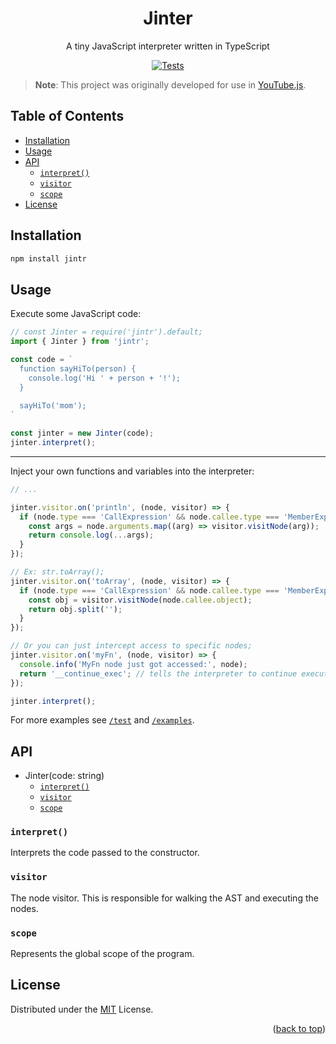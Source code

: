 [actions]: https://github.com/LuanRT/Jinter/actions

<h1 align=center>Jinter</h1>

<p align=center>A tiny JavaScript interpreter written in TypeScript

<div align="center">

  [![Tests](https://github.com/LuanRT/Jinter/actions/workflows/test.yml/badge.svg?branch=main)][actions]


</div>

> **Note**: This project was originally developed for use in [YouTube.js](https://github.com/LuanRT/YouTube.js).

## Table of Contents <!-- omit in toc -->

- [Installation](#installation)
- [Usage](#usage)
- [API](#api)
  - [`interpret()`](#interpret)
  - [`visitor`](#visitor)
  - [`scope`](#scope)
- [License](#license)

## Installation
```sh
npm install jintr
```

## Usage

Execute some JavaScript code:
```ts
// const Jinter = require('jintr').default;
import { Jinter } from 'jintr';

const code = `
  function sayHiTo(person) {
    console.log('Hi ' + person + '!');
  }
  
  sayHiTo('mom');
`

const jinter = new Jinter(code);
jinter.interpret();
```
---
Inject your own functions and variables into the interpreter:
```ts
// ...

jinter.visitor.on('println', (node, visitor) => {
  if (node.type === 'CallExpression' && node.callee.type === 'MemberExpression') {
    const args = node.arguments.map((arg) => visitor.visitNode(arg));
    return console.log(...args);
  }
});

// Ex: str.toArray();
jinter.visitor.on('toArray', (node, visitor) => {
  if (node.type === 'CallExpression' && node.callee.type === 'MemberExpression') {
    const obj = visitor.visitNode(node.callee.object);
    return obj.split('');    
  }  
});

// Or you can just intercept access to specific nodes;
jinter.visitor.on('myFn', (node, visitor) => {
  console.info('MyFn node just got accessed:', node);
  return '__continue_exec'; // tells the interpreter to continue execution 
});

jinter.interpret();
```

For more examples see [`/test`](https://github.com/LuanRT/Jinter/tree/main/test) and [`/examples`](https://github.com/LuanRT/Jinter/tree/main/examples).

## API
* Jinter(code: string)
  * [`interpret()`](#interpret)
  * [`visitor`](#visitor)
  * [`scope`](#scope)

### `interpret()`
Interprets the code passed to the constructor.

### `visitor`
The node visitor. This is responsible for walking the AST and executing the nodes.

### `scope`
Represents the global scope of the program.

## License
Distributed under the [MIT](https://choosealicense.com/licenses/mit/) License.

<p align="right">
  (<a href="#top">back to top</a>)
</p>
